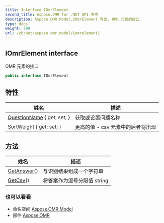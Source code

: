 ```yaml
---
title: Interface IOmrElement
second_title: Aspose.OMR for .NET API 参考
description: Aspose.OMR.Model.IOmrElement 界面. OMR 元素的接口
type: docs
weight: 790
url: /zh/net/aspose.omr.model/iomrelement/
---
```

## IOmrElement interface

OMR 元素的接口

```csharp
public interface IOmrElement
```

## 特性

| 姓名 | 描述 |
| --- | --- |
| [QuestionName](../../aspose.omr.model/iomrelement/questionname/) { get; set; } | 获取或设置问题名称 |
| [SortWeight](../../aspose.omr.model/iomrelement/sortweight/) { get; set; } | 更高的值 - csv 元素中的后者将出现 |

## 方法

| 姓名 | 描述 |
| --- | --- |
| [GetAnswer](../../aspose.omr.model/iomrelement/getanswer/)() | 与识别结果组成一个字符串 |
| [GetCsv](../../aspose.omr.model/iomrelement/getcsv/)() | 将答案作为逗号分隔值 string |

### 也可以看看

* 命名空间 [Aspose.OMR.Model](../../aspose.omr.model/)
* 部件 [Aspose.OMR](../../)


